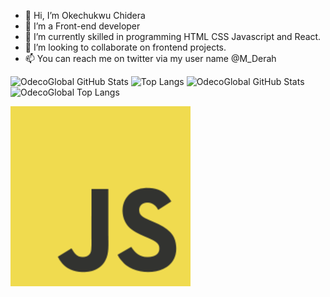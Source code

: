 - 👋 Hi, I’m Okechukwu Chidera
- 👀 I’m a Front-end developer 
- 🌱 I’m currently skilled in programming  HTML CSS Javascript and React.
- 💞️ I’m looking to collaborate on frontend projects.
- 📫 You can reach me on twitter via my user name @M_Derah
  
![OdecoGlobal GitHub Stats](https://github-readme-stats.vercel.app/api?username=OdecoGlobal&show_icons=true&theme=radical) 
![Top Langs](https://github-readme-stats.vercel.app/api/top-langs/?username=OdecoGlobal&show_icons=true&theme=radical)
![OdecoGlobal GitHub Stats](https://github-readme-stats.vercel.app/api?username=OdecoGlobal&amp;layout=compact&amp;theme=buefy&amp;hide_border=true)
![OdecoGlobal Top Langs](https://github-readme-stats.vercel.app/api/top-langs/?username=OdecoGlobal&amp;layout=compact&amp;theme=buefy&amp;hide_border=true)

![JS Logo](https://raw.githubusercontent.com/github/explore/80688e429a7d4ef2fca1e82350fe8e3517d3494d/topics/javascript/javascript.png)



<!---
OdecoGlobal/OdecoGlobal is a ✨ special ✨ repository because its `README.md` (this file) appears on your GitHub profile.
You can click the Preview link to take a look at your changes.
--->

